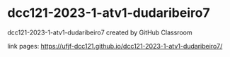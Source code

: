 # dcc121-2023-1-atv1-dudaribeiro7
dcc121-2023-1-atv1-dudaribeiro7 created by GitHub Classroom

link pages: https://ufjf-dcc121.github.io/dcc121-2023-1-atv1-dudaribeiro7/
